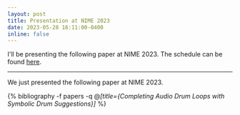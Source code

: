 ```yaml
---
layout: post
title: Presentation at NIME 2023
date: 2023-05-28 16:11:00-0400
inline: false
---
```


I'll be presenting the following paper at NIME 2023. The schedule can be found [here](https://www.nime2023.org/program).

*** 

We just presented the following paper at NIME 2023. 

<!-- _pages/publications.md -->
<div class="publications">

  {% bibliography -f papers -q @*[title={Completing Audio Drum Loops with Symbolic Drum Suggestions}]* %}

</div>